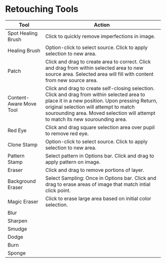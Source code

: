 # Retouching Tools

| Tool | Action |
| --- | --- |
| Spot Healing Brush | Click to quickly remove imperfections in image. |
| Healing Brush | Option-click to select source. Click to apply selection to new area. |
| Patch | Click and drag to create area to correct. Click and drag from within selected area to new source area. Selected area will fill with content from new source area. |
| Content-Aware Move Tool | Click and drag to create self-closing selection. Click and drag from within selected area to place it in a new position. Upon pressing Return, original selection will attempt to match sourounding area. Moved selection will attempt to match its new sourounding area. |
| Red Eye | Click and drag square selection area over pupil to remove red eye. |
| Clone Stamp | Option-click to select source. Click to apply selection to new area. |
| Pattern Stamp| Select pattern in Options bar. Click and drag to apply pattern on image. | 
| Eraser | Click and drag to remove portions of layer. |
| Background Eraser | Select Sampling: Once in Options bar. Click and drag to erase areas of image that match intial click point. |
| Magic Eraser | Click to erase large area based on initial color selection. |
| Blur | |
| Sharpen | |
| Smudge | |
| Dodge | |
| Burn | |
| Sponge | |


